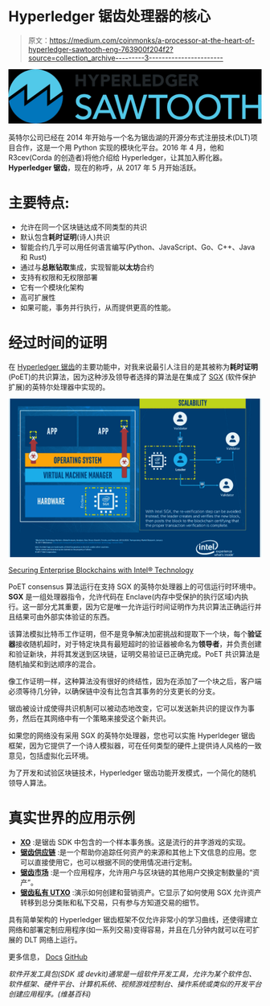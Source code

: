 # Hyperledger 锯齿处理器的核心

> 原文：<https://medium.com/coinmonks/a-processor-at-the-heart-of-hyperledger-sawtooth-eng-763900f204f2?source=collection_archive---------3----------------------->

![](img/deae9efa74dc2f2ac14e67fc66120a72.png)

英特尔公司已经在 2014 年开始与一个名为锯齿湖的开源分布式注册技术(DLT)项目合作，这是一个用 Python 实现的模块化平台。2016 年 4 月，他和 R3cev(Corda 的创造者)将他介绍给 Hyperledger，让其加入孵化器。 **Hyperledger 锯齿**，现在的称呼，从 2017 年 5 月开始活跃。

# 主要特点:

*   允许在同一个区块链达成不同类型的共识
*   默认包含**耗时证明**(诗人)共识
*   智能合约几乎可以用任何语言编写(Python、JavaScript、Go、C++、Java 和 Rust)
*   通过与**总账钻取**集成，实现智能**以太坊**合约
*   支持有权限和无权限部署
*   它有一个模块化架构
*   高可扩展性
*   如果可能，事务并行执行，从而提供更高的性能。

# 经过时间的证明

在 [Hyperledger 锯齿](https://www.hyperledger.org/projects/sawtooth)的主要功能中，对我来说最引人注目的是其被称为**耗时证明** (PoET)的共识算法，因为这种涉及领导者选择的算法是在集成了 [SGX](https://software.intel.com/sgx) (软件保护扩展)的英特尔处理器中实现的。

![](img/b7c19f0a348d56323a896ddf84530a9e.png)

[Securing Enterprise Blockchains with Intel® Technology](https://www.intel.com/content/www/us/en/security/securing-enterprise-blockchains-infographic.html)

PoET consensus 算法运行在支持 SGX 的英特尔处理器上的可信运行时环境中。 **SGX** 是一组处理器指令，允许代码在 Enclave(内存中受保护的执行区域)内执行。这一部分尤其重要，因为它是唯一允许运行时间证明作为共识算法正确运行并且结果可由外部实体验证的东西。

该算法模拟比特币工作证明，但不是竞争解决加密挑战和提取下一个块，每个**验证器**接收随机超时，对于特定块具有最短超时的验证器被命名为**领导者**，并负责创建和验证新块，并将其发送到区块链，证明交易验证已正确完成。PoET 共识算法是随机抽奖和到达顺序的混合。

像工作证明一样，这种算法没有很好的终结性，因为在添加了一个块之后，客户端必须等待几分钟，以确保链中没有比包含其事务的分支更长的分支。

锯齿被设计成使得共识机制可以被动态地改变，它可以发送新共识的提议作为事务，然后在其网络中有一个策略来接受这个新共识。

如果您的网络没有采用 SGX 的英特尔处理器，您也可以实施 Hyperldeger 锯齿框架，因为它提供了一个诗人模拟器，可在任何类型的硬件上提供诗人风格的一致意见，包括虚拟化云环境。

为了开发和试验区块链技术，Hyperledger 锯齿功能开发模式，一个简化的随机领导人算法。

# 真实世界的应用示例

*   [**XO**](https://sawtooth.hyperledger.org/docs/core/releases/1.0/app_developers_guide/intro_xo_transaction_family.html) :是锯齿 SDK 中包含的一个样本事务族。这是流行的井字游戏的实现。
*   [**锯齿供应链**](https://github.com/hyperledger/sawtooth-supply-chain) :是一个帮助你追踪任何资产的来源和其他上下文信息的应用。您可以直接使用它，也可以根据不同的使用情况进行定制。
*   [**锯齿市场**](https://github.com/hyperledger/sawtooth-marketplace) :是一个应用程序，允许用户与区块链的其他用户交换定制数量的“资产”。
*   [**锯齿私有 UTXO**](https://github.com/hyperledger/sawtooth-private-utxo) :演示如何创建和营销资产。它显示了如何使用 SGX 允许资产转移到总分类账和私下交易，只有参与方知道交易的细节。

具有简单架构的 Hyperledger 锯齿框架不仅允许非常小的学习曲线，还使得建立网络和部署定制应用程序(如一系列交易)变得容易，并且在几分钟内就可以在可扩展的 DLT 网络上运行。

更多信息，
[Docs](https://sawtooth.hyperledger.org/docs/core/releases/latest/)
[GitHub](https://github.com/hyperledger/sawtooth-core)

*软件开发工具包(SDK 或 devkit)通常是一组软件开发工具，允许为某个软件包、软件框架、硬件平台、计算机系统、视频游戏控制台、操作系统或类似的开发平台创建应用程序。(维基百科)*